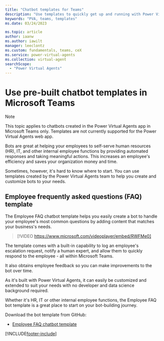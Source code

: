```yaml
---
title: "Chatbot templates for Teams"
description: "Use templates to quickly get up and running with Power Virtual Agents chatbots in Microsoft Teams."
keywords: "PVA, teams, templates"
ms.date: 03/24/2023

ms.topic: article
author: iaanw
ms.author: iawilt
manager: leeclontz
ms.custom: fundamentals, teams, ceX
ms.service: power-virtual-agents
ms.collection: virtual-agent
searchScope:
  - "Power Virtual Agents"
---
```


# Use pre-built chatbot templates in Microsoft Teams

> [!NOTE]
> This topic applies to chatbots created in the Power Virtual Agents app in Microsoft Teams only. Templates are not currently supported for the Power Virtual Agents web app.

Bots are great at helping your employees to self-serve human resources (HR), IT, and other internal employee functions by providing automated responses and taking meaningful actions. This increases an employee's efficiency and saves your organization money and time.

Sometimes, however, it's hard to know where to start. You can use templates created by the Power Virtual Agents team to help you create and customize bots to your needs.

## Employee frequently asked questions (FAQ) template

The Employee FAQ chatbot template helps you easily create a bot to handle your employee's most common questions by adding content that matches your business's needs.

>
> [!VIDEO https://www.microsoft.com/videoplayer/embed/RWFMe0]
>

The template comes with a built-in capability to log an employee's escalation request, notify a human expert, and allow them to quickly respond to the employee - all within Microsoft Teams.

It also obtains employee feedback so you can make improvements to the bot over time.

As it's built with Power Virtual Agents, it can easily be customized and extended to suit your needs with no developer and data science background required.

Whether it's HR, IT or other internal employee functions, the Employee FAQ bot template is a great place to start on your bot-building journey.

Download the bot template from GitHub:

- [Employee FAQ chatbot template](https://github.com/microsoft/PowerVirtualAgentsSamples/tree/master/Templates/Employee%20FAQ)

[!INCLUDE[footer-include](includes/footer-banner.md)]
